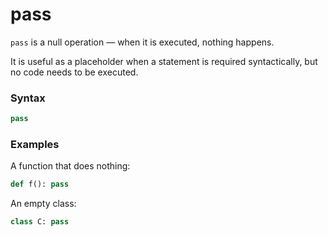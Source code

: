 # pass

`pass` is a null operation — when it is executed, nothing happens.

It is useful as a placeholder when a statement is required syntactically, but no code needs to be executed.

### Syntax

```python
pass
```

### Examples

A function that does nothing:

```python
def f(): pass
```

An empty class:

```python
class C: pass
```
